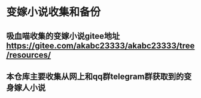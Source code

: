 # 变嫁小说收集和备份
## 吸血喵收集的变嫁小说gitee地址 https://gitee.com/akabc23333/akabc23333/tree/resources/
## 本仓库主要收集从网上和qq群telegram群获取到的变身嫁人小说
